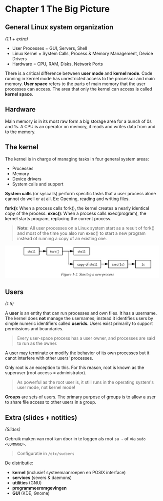 # Chapter 1 The Big Picture

## General Linux system organization
_(1.1 + extra)_
* User Processes = GUI, Servers, Shell
* Linux Kernel = System Calls, Process & Memory Management, Device Drivers
* Hardware = CPU, RAM, Disks, Network Ports

There is a critical difference between **user mode** and **kernel mode**. Code running in kernel mode has unrestricted access to the processor and main memory. **User space** refers to the parts of main memory that the user processes can access. The area that only the kernel can access is called **kernel space**.

## Hardware

Main memory is in its most raw form a big storage area for a bunch of 0s and 1s. A CPU is an operator on memory, it reads and writes data from and to the memory.

## The kernel

The kernel is in charge of managing tasks in four general system areas:
* Processes
* Memory
* Device drivers
* System calls and support 

**System calls** (or syscalls) perform specific tasks that a user process alone cannot do well or at all. Ex: Opening, reading and writing files. 

**fork()**: When a process calls fork(), the kernel creates a nearly identical copy of the process.
**exec()**: When a process calls exec(program), the kernel starts program, replacing the current process. 

> **Note:** All user processes on a Linux system start as a result of fork() and most of the time you also run exec() to start a new program instead of running a copy of an existing one.

![Fork()](images/fork.png) 


## Users
_(1.5)_

A **user** is an entity that can run processes and own files. It has a username. The kernel does **not** manage the usernames; instead it identifies users by simple numeric identifiers called **userids**. Users exist primarily to support permissions and boundaries. 

> Every user-space process has a user owner, and processes are said to run as the owner. 

A user may terminate or modify the behavior of its own processes but it canot interfere with other users' processes. 

Only root is an exception to this. For this reason, root is known as the superuser (root access = administrator).

> As powerful as the root user is, it still runs in the operating system's user mode, not kernel mode!

**Groups** are sets of users. The primary purpose of groups is to allow a user to share file access to other users in a group.

## Extra (slides + notities)

_(Slides)_

Gebruik maken van root kan door in te loggen als root `su -` of via `sudo <COMMAND>`.
> Configuratie in `/etc/sudoers`

De distributie:
* **kernel** (inclusief systeemaanroepen en POSIX interface)
* **services** (severs & daemons)
* **utilities** (GNU)
* **programmeeromgevingen**
* **GUI** (KDE, Gnome)
